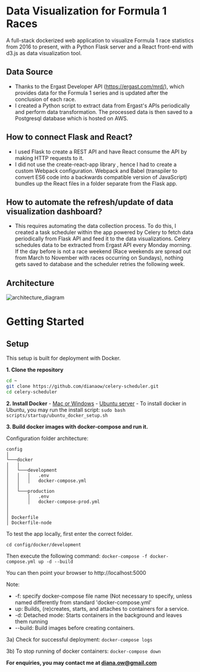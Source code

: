 # Data Visualization for Formula 1 Races

A full-stack dockerized web application to visualize Formula 1 race statistics from 2016 to present, with a Python Flask server and a React front-end with d3.js as data visualization tool. 

## Data Source
- Thanks to the Ergast Developer API (https://ergast.com/mrd/), which provides data for the Formula 1 series and is updated after the conclusion of each race.
- I created a Python script to extract data from Ergast's APIs periodically and perform data transformation. The processed data is then saved to a Postgresql database which is hosted on AWS.

## How to connect Flask and React?
- I used Flask to create a REST API and have React consume the API by making HTTP requests to it.
- I did not use the create-react-app library , hence I had to create a custom Webpack configuration. Webpack and Babel (transpiler to convert ES6 code into a backwards compatible version of JavaScript) bundles up the React files in a folder separate from the Flask app. 

## How to automate the refresh/update of data visualization dashboard?
- This requires automating the data collection process. To do this, I created a task scheduler within the app powered by Celery to fetch data periodically from Flask API and feed it to the data visualizations. Celery schedules data to be extracted from Ergast API every Monday morning. If the day before is not a race weekend (Race weekends are spread out from  March to November with races occurring on Sundays), nothing gets saved to database and the scheduler retries the following week.

## Architecture

![architecture_diagram](https://github.com/dianaow/celery-scheduler/blob/master/flask_react_celery_architecture.png) 

# Getting Started

## Setup
This setup is built for deployment with Docker. 

**1. Clone the repository**

```bash
cd ~
git clone https://github.com/dianaow/celery-scheduler.git
cd celery-scheduler
```

**2. Install Docker**
	- [Mac or Windows](https://docs.docker.com/engine/installation/)
	- [Ubuntu server](https://www.digitalocean.com/community/tutorials/how-to-install-and-use-docker-on-ubuntu-16-04)
	- To install docker in Ubuntu, you may run the install script:
		```
		sudo bash scripts/startup/ubuntu_docker_setup.sh
		```
    
**3. Build docker images with docker-compose and run it.**

  Configuration folder architecture:
  ```
  config  
  │
  └───docker
  │   │
  │   └───development
  │   │   │   .env
  │   │   │   docker-compose.yml
  │   │ 
  │   └───production
  │       │   .env
  │       │   docker-compose-prod.yml
  │      
  │   
  │ Dockerfile
  │ Dockerfile-node
  ```
  To test the app locally, first enter the correct folder. 
  ```
  cd config/docker/development
  ```
  Then execute the following command:
	```
	docker-compose -f docker-compose.yml up -d --build
	```
  
  You can then point your browser to http://localhost:5000
  
  Note:
  - -f: specify docker-compose file name (Not necessary to specify, unless named differently from standard 'docker-compose.yml'
  - up: Builds, (re)creates, starts, and attaches to containers for a service.
  - -d: Detached mode: Starts containers in the background and leaves them running 
  - --build: Build images before creating containers.
  
  
3a) Check for successful deployment:
 	```
	docker-compose logs
	```

3b) To stop running of docker containers:
 	```
	docker-compose down
	```


**For enquiries, you may contact me at diana.ow@gmail.com**

 
